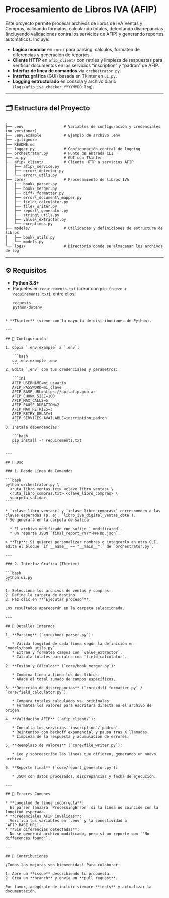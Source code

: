 # Procesamiento de Libros IVA (AFIP)

Este proyecto permite procesar archivos de libros de IVA Ventas y Compras, validando formatos, calculando totales, detectando discrepancias (incluyendo validaciones contra los servicios de AFIP) y generando reportes automáticos. Incluye:

- **Lógica modular** en `core/` para parsing, cálculos, formateo de diferencias y generación de reportes.  
- **Cliente HTTP** en `afip_client/` con retries y limpieza de respuestas para verificar documentos en los servicios “inscription” y “padron” de AFIP.  
- **Interfaz de línea de comandos** vía `orchestrator.py`.  
- **Interfaz gráfica** (GUI) basada en Tkinter en `ui.py`.  
- **Logging estructurado** en consola y archivo diario (`logs/afip_iva_checker_YYYYMMDD.log`).

---

## 🗂️ Estructura del Proyecto

```
.
├── .env                  # Variables de configuración y credenciales (no versionar)
├── .env.example          # Ejemplo de archivo .env
├── .gitignore
├── README.md
├── logger.py             # Configuración central de logging
├── orchestrator.py       # Punto de entrada CLI
├── ui.py                 # GUI con Tkinter
├── afip\_client/         # Cliente HTTP a servicios AFIP
│   ├── afip\_service.py
│   ├── error\_detector.py
│   └── error\_utils.py
├── core/                 # Procesamiento de libros IVA
│   ├── book\_parser.py
│   ├── book\_merger.py
│   ├── diff\_formatter.py
│   ├── error\_document\_mapper.py
│   ├── field\_calculator.py
│   ├── file\_writer.py
│   ├── report\_generator.py
│   ├── string\_utils.py
│   ├── value\_extractor.py
│   └── exceptions.py
├── models/               # Utilidades y definiciones de estructura de libros
│   ├── book\_utils.py
│   └── models.py
└── logs/                 # Directorio donde se almacenan los archivos de log

````

---

## ⚙️ Requisitos

- **Python 3.8+**  
- Paquetes en `requirements.txt` (crear con `pip freeze > requirements.txt`), entre ellos:
  ```bash
  requests
  python-dotenv
````

* **Tkinter** (viene con la mayoría de distribuciones de Python).

---

## 🔧 Configuración

1. Copia `.env.example` a `.env`:

   ```bash
   cp .env.example .env
   ```
2. Edita `.env` con tus credenciales y parámetros:

   ```ini
   AFIP_USERNAME=mi_usuario
   AFIP_PASSWORD=mi_clave
   AFIP_BASE_URL=https://api.afip.gob.ar
   AFIP_CHUNK_SIZE=100
   AFIP_MAX_CALLS=5
   AFIP_PAUSE_DURATION=2
   AFIP_MAX_RETRIES=3
   AFIP_RETRY_DELAY=1
   AFIP_SERVICES_AVAILABLE=inscription,padron
   ```
3. Instala dependencias:

   ```bash
   pip install -r requirements.txt
   ```

---

## 🚀 Uso

### 1. Desde Línea de Comandos

```bash
python orchestrator.py \
  <ruta_libro_ventas.txt> <clave_libro_ventas> \
  <ruta_libro_compras.txt> <clave_libro_compras> \
  <carpeta_salida>
```

* `<clave_libro_ventas>` y `<clave_libro_compras>` corresponden a las claves esperadas (p. ej. `libro_iva_digital_ventas_cbte`).
* Se generará en la carpeta de salida:

  * El archivo modificado con sufijo `_modificated`.
  * Un reporte JSON `final_report_YYYY-MM-DD.json`.

> **Tip**: Si quieres personalizar nombres o integrarlo en otro CLI, edita el bloque `if __name__ == "__main__":` de `orchestrator.py`.

---

### 2. Interfaz Gráfica (Tkinter)

```bash
python ui.py
```

1. Selecciona los archivos de ventas y compras.
2. Define la carpeta de destino.
3. Haz clic en **“Ejecutar proceso”**.

Los resultados aparecerán en la carpeta seleccionada.

---

## 📑 Detalles Internos

1. **Parsing** (`core/book_parser.py`):

   * Valida longitud de cada línea según la definición en `models/book_utils.py`.
   * Extrae y formatea campos con `value_extractor`.
   * Calcula totales parciales con `field_calculator`.

2. **Fusión y Cálculos** (`core/book_merger.py`):

   * Combina línea a línea los dos libros.
   * Añade el total sumado de campos específicos.

3. **Detección de discrepancias** (`core/diff_formatter.py` / `core/field_calculator.py`):

   * Compara totales calculados vs. originales.
   * Formatea los valores para escritura directa en el archivo de origen.

4. **Validación AFIP** (`afip_client/`):

   * Consulta los servicios `inscription`/`padron`.
   * Reintentos con backoff exponencial y pausa tras X llamadas.
   * Limpieza de la respuesta y acumulación de errores.

5. **Reemplazo de valores** (`core/file_writer.py`):

   * Lee y sobreescribe las líneas que difieren, generando un nuevo archivo.

6. **Reporte final** (`core/report_generator.py`):

   * JSON con datos procesados, discrepancias y fecha de ejecución.

---

## 🐞 Errores Comunes

* **Longitud de línea incorrecta**:
  El parser lanzará `ProcessingError` si la línea no coincide con la longitud esperada.
* **Credenciales AFIP inválidas**:
  Verifica tus variables en `.env` y la conectividad a `AFIP_BASE_URL`.
* **Sin diferencias detectadas**:
  No se generará archivo modificado, pero sí un reporte con `"No differences found"`.

---

## 🤝 Contribuciones

¡Todas las mejoras son bienvenidas! Para colaborar:

1. Abre un **issue** describiendo tu propuesta.
2. Crea un **branch** y envía un **pull request**.

Por favor, asegúrate de incluir siempre **tests** y actualizar la documentación.